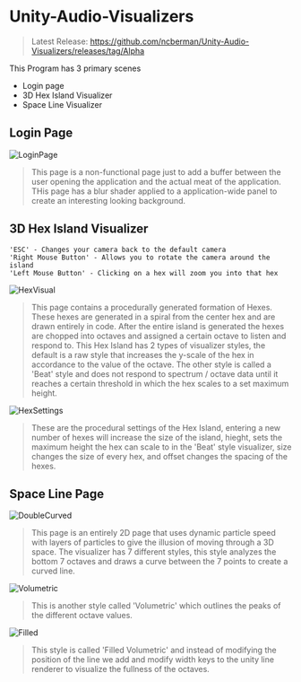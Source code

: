 # Unity-Audio-Visualizers
> Latest Release: https://github.com/ncberman/Unity-Audio-Visualizers/releases/tag/Alpha

This Program has 3 primary scenes
- Login page
- 3D Hex Island Visualizer
- Space Line Visualizer

## Login Page
![LoginPage](https://user-images.githubusercontent.com/72539181/177244777-675b1467-fd35-4b45-a032-cca489aad37f.PNG)

> This page is a non-functional page just to add a buffer between the user opening the application and the actual meat of the application. THis page has a blur shader applied to a application-wide panel to create an interesting looking background.





## 3D Hex Island Visualizer
    'ESC' - Changes your camera back to the default camera
    'Right Mouse Button' - Allows you to rotate the camera around the island
    'Left Mouse Button' - Clicking on a hex will zoom you into that hex
![HexVisual](https://user-images.githubusercontent.com/72539181/177244786-9da79c2c-6cfa-4b69-a4ad-d6b51c74c034.PNG)

> This page contains a procedurally generated formation of Hexes. These hexes are generated in a spiral from the center hex and are drawn entirely in code. After the entire island is generated the hexes are chopped into octaves and assigned a certain octave to listen and respond to. This Hex Island has 2 types of visualizer styles, the default is a raw style that increases the y-scale of the hex in accordance to the value of the octave. The other style is called a 'Beat' style and does not respond to spectrum / octave data until it reaches a certain threshold in which the hex scales to a set maximum height.

![HexSettings](https://user-images.githubusercontent.com/72539181/177244788-b094b756-dab7-4738-bd46-68243128bb0f.PNG)

> These are the procedural settings of the Hex Island, entering a new number of hexes will increase the size of the island, hieght, sets the maximum height the hex can scale to in the 'Beat' style visualizer, size changes the size of every hex, and offset changes the spacing of the hexes.

    
    
    
    
    
## Space Line Page
![DoubleCurved](https://user-images.githubusercontent.com/72539181/177244793-a91e1577-69bb-433a-bbec-ecaccfc41c00.PNG)

> This page is an entirely 2D page that uses dynamic particle speed with layers of particles to give the illusion of moving through a 3D space. The visualizer has 7 different styles, this style analyzes the bottom 7 octaves and draws a curve between the 7 points to create a curved line.


![Volumetric](https://user-images.githubusercontent.com/72539181/177244797-0deb8311-e90a-481a-bea4-bca8b4366a67.PNG)

> This is another style called 'Volumetric' which outlines the peaks of the different octave values.


![Filled](https://user-images.githubusercontent.com/72539181/177244800-ca818fa0-06b4-4af8-88c6-6aca25a99a35.PNG)

> This style is called 'Filled Volumetric' and instead of modifying the position of the line we add and modify width keys to the unity line renderer to visualize the fullness of the octaves.
